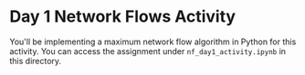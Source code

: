 # Day 1 Network Flows Activity

You'll be implementing a maximum network flow algorithm in Python for this activity. You can access the assignment under `nf_day1_activity.ipynb` in this directory.
